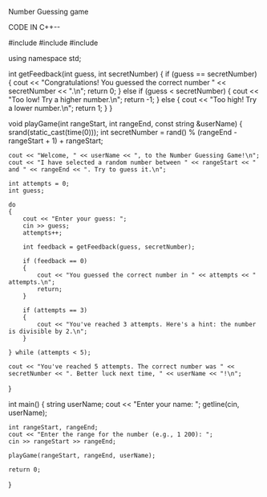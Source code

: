 Number Guessing game

CODE IN C++--

#include <iostream>
#include <cstdlib>
#include <ctime>

using namespace std;

int getFeedback(int guess, int secretNumber)
{
    if (guess == secretNumber)
    {
        cout << "Congratulations! You guessed the correct number " << secretNumber << ".\n";
        return 0;
    }
    else if (guess < secretNumber)
    {
        cout << "Too low! Try a higher number.\n";
        return -1;
    }
    else
    {
        cout << "Too high! Try a lower number.\n";
        return 1;
    }
}

void playGame(int rangeStart, int rangeEnd, const string &userName)
{
    srand(static_cast<unsigned int>(time(0)));
    int secretNumber = rand() % (rangeEnd - rangeStart + 1) + rangeStart;

    cout << "Welcome, " << userName << ", to the Number Guessing Game!\n";
    cout << "I have selected a random number between " << rangeStart << " and " << rangeEnd << ". Try to guess it.\n";

    int attempts = 0;
    int guess;

    do
    {
        cout << "Enter your guess: ";
        cin >> guess;
        attempts++;

        int feedback = getFeedback(guess, secretNumber);

        if (feedback == 0)
        {
            cout << "You guessed the correct number in " << attempts << " attempts.\n";
            return;
        }

        if (attempts == 3)
        {
            cout << "You've reached 3 attempts. Here's a hint: the number is divisible by 2.\n";
        }

    } while (attempts < 5);

    cout << "You've reached 5 attempts. The correct number was " << secretNumber << ". Better luck next time, " << userName << "!\n";
}

int main()
{
    string userName;
    cout << "Enter your name: ";
    getline(cin, userName);

    int rangeStart, rangeEnd;
    cout << "Enter the range for the number (e.g., 1 200): ";
    cin >> rangeStart >> rangeEnd;

    playGame(rangeStart, rangeEnd, userName);

    return 0;
}
